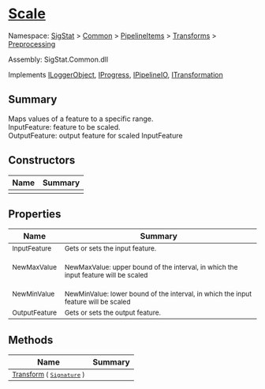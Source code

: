 # [Scale](./Scale.md)

Namespace: [SigStat]() > [Common](./../../../README.md) > [PipelineItems]() > [Transforms]() > [Preprocessing](./README.md)

Assembly: SigStat.Common.dll

Implements [ILoggerObject](./../../../ILoggerObject.md), [IProgress](./../../../Helpers/IProgress.md), [IPipelineIO](./../../../Pipeline/IPipelineIO.md), [ITransformation](./../../../ITransformation.md)

## Summary
Maps values of a feature to a specific range.  <br>InputFeature: feature to be scaled.<br>OutputFeature: output feature for scaled InputFeature

## Constructors

| Name | Summary | 
| --- | --- | 
| <sub></sub> | <sub></sub> | <br>


## Properties

| Name | Summary | 
| --- | --- | 
| <sub>InputFeature</sub> | <sub>Gets or sets the input feature.</sub> | <br>
| <sub>NewMaxValue</sub> | <sub><br>NewMaxValue: upper bound of the interval, in which the input feature will be scaled</sub> | <br>
| <sub>NewMinValue</sub> | <sub><br>NewMinValue: lower bound of the interval, in which the input feature will be scaled</sub> | <br>
| <sub>OutputFeature</sub> | <sub>Gets or sets the output feature.</sub> | <br>


## Methods

| Name | Summary | 
| --- | --- | 
| <sub>[Transform](./Methods/Scale-100663813.md) ( [`Signature`](./../../../Signature.md) )</sub> | <sub></sub> | <br>



